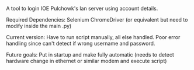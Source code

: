 A tool to login IOE Pulchowk's lan server using account details.

Required Dependencies:
Selenium
ChromeDriver (or equivalent but need to modify inside the main .py)

Current version:
Have to run script manually, all else handled. Poor error handling since can't detect if wrong username and password.

Future goals:
Put in startup and make fully automatic (needs to detect hardware change in ethernet or similar modem and execute script)